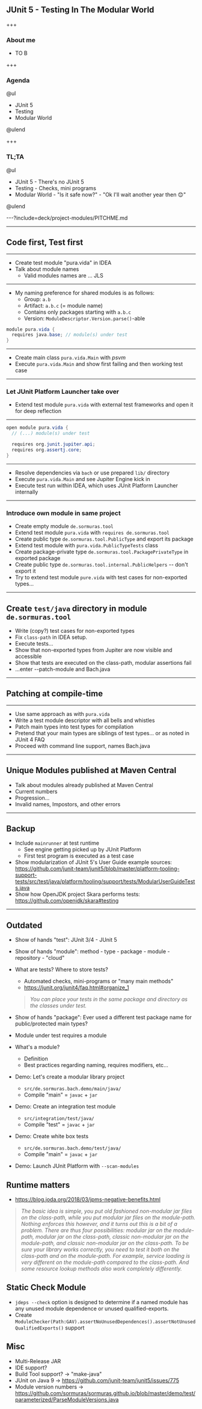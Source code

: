 ## JUnit 5 - Testing In The Modular World

+++

### About me

- TO B

+++

### Agenda

@ul

- JUnit 5
- Testing
- Modular World

@ulend

+++

### TL;TA

@ul

- JUnit 5 - There's no JUnit 5
- Testing - Checks, mini programs
- Modular World - "Is it safe now?" - "Ok I'll wait another year then 😊"

@ulend

---?include=deck/project-modules/PITCHME.md

---

## Code first, Test first

---

- Create test module "pura.vida" in IDEA
- Talk about module names
  - Valid modules names are ... JLS

---

- My naming preference for shared modules is as follows: 
  - Group: `a.b`
  - Artifact: `a.b.c` (= module name)
  - Contains only packages starting with `a.b.c`
  - Version: `ModuleDescriptor.Version.parse()`-able

```java
module pura.vida {
  requires java.base; // module(s) under test
}
```

---

- Create main class `pura.vida.Main` with _psvm_
- Execute `pura.vida.Main` and show first failing and then working test case

---

### Let JUnit Platform Launcher take over
- Extend test module `pura.vida` with external test frameworks and open it for deep reflection

---

```java
open module pura.vida {
  // (...) module(s) under test

  requires org.junit.jupiter.api;
  requires org.assertj.core;
}
```

---

- Resolve dependencies via `bach` or use prepared `lib/` directory
- Execute `pura.vida.Main` and see Jupiter Engine kick in
- Execute test run within IDEA, which uses JUnit Platform Launcher internally

---

### Introduce own module in same project

- Create empty module `de.sormuras.tool`
- Extend test module `pura.vida` with `requires de.sormuras.tool`
- Create public type `de.sormuras.tool.PublicType` and export its package
- Extend test module with `pura.vida.PublicTypeTests` class
- Create package-private type `de.sormuras.tool.PackagePrivateType` in exported package
- Create public type `de.sormuras.tool.internal.PublicHelpers` -- don't export it
- Try to extend test module `pure.vida` with test cases for non-exported types...

---

## Create `test/java` directory in module `de.sormuras.tool`

- Write (copy?) test cases for non-exported types
- Fix `class-path` in IDEA setup.
- Execute tests...
- Show that non-exported types from Jupiter are now visible and accessible
- Show that tests are executed on the class-path, modular assertions fail
- ...enter --patch-module and Bach.java

---

## Patching at compile-time

---

- Use same approach as with `pura.vida`
- Write a test module descriptor with all bells and whistles
- Patch main types into test types for compilation
- Pretend that your main types are siblings of test types... or as noted in JUnit 4 FAQ
- Proceed with command line support, names Bach.java

---

## Unique Modules published at Maven Central

- Talk about modules already published at Maven Central
- Current numbers
- Progression...
- Invalid names, Impostors, and other errors

---

## Backup

- Include `mainrunner` at test runtime
  - See engine getting picked up by JUnit Platform
  - First test program is executed as a test case
- Show modularization of JUnit 5's User Guide example sources: https://github.com/junit-team/junit5/blob/master/platform-tooling-support-tests/src/test/java/platform/tooling/support/tests/ModularUserGuideTests.java
- Show how OpenJDK project Skara performs tests: https://github.com/openjdk/skara#testing

---

## Outdated

- Show of hands "test": JUnit 3/4 - JUnit 5
- Show of hands "module": method - type - package - module - repository - "cloud"
- What are tests? Where to store tests?
  - Automated checks, mini-programs or "many main methods"
  - https://junit.org/junit4/faq.html#organize_1
  > _You can place your tests in the same package and directory as the classes under test._

- Show of hands "package": Ever used a different test package name for public/protected main types?
- Module under test requires a module
- What's a module?
  - Definition
  - Best practices regarding naming, requires modifiers, etc...
- Demo: Let's create a modular library project
  - `src/de.sormuras.bach.demo/main/java/`
  - Compile "main" = `javac` + `jar`
- Demo: Create an integration test module
  - `src/integration/test/java/`
  - Compile "test" = `javac` + `jar`
- Demo: Create white box tests
  - `src/de.sormuras.bach.demo/test/java/`
  - Compile "main" = `javac` + `jar`
- Demo: Launch JUnit Platform with `--scan-modules`

## Runtime matters

- https://blog.joda.org/2018/03/jpms-negative-benefits.html
> _The basic idea is simple, you put old fashioned non-modular jar files on the class-path, while you put modular jar files on the module-path. Nothing enforces this however, and it turns out this is a bit of a problem. There are thus four possibilities: modular jar on the module-path, modular jar on the class-path, classic non-modular jar on the module-path, and classic non-modular jar on the class-path._
> _To be sure your library works correctly, you need to test it both on the class-path and on the module-path. For example, service loading is very different on the module-path compared to the class-path. And some resource lookup methods also work completely differently._

## Static Check Module
- `jdeps --check` option is designed to determine if a named module has any unused module dependence or unused qualified-exports.
- Create `ModuleChecker(Path:GAV).assertNoUnusedDependences().assertNotUnusedQualifiedExports()` support

## Misc
- Multi-Release JAR
- IDE support?
- Build Tool support? -> "make-java"
- JUnit on Java 9 -> https://github.com/junit-team/junit5/issues/775
- Module version numbers -> https://github.com/sormuras/sormuras.github.io/blob/master/demo/test/parameterized/ParseModuleVersions.java


